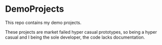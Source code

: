 # DemoProjects
This repo contains my demo projects.

These projects are market failed hyper casual prototypes, so being a hyper casual and I being the sole developer, the code
lacks documentation.
